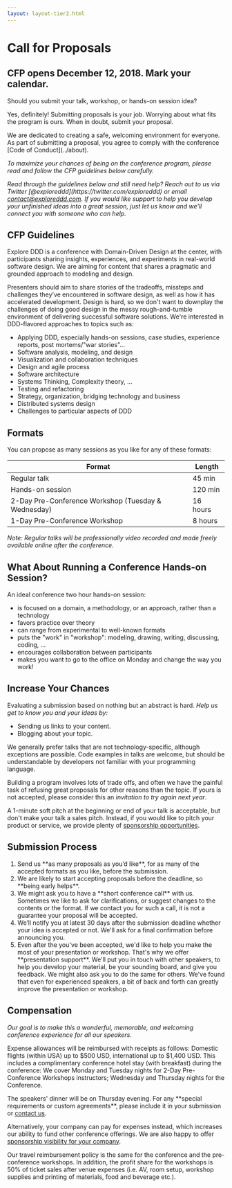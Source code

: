 ```yaml
---
layout: layout-tier2.html
---
```

<div class="container section page about">
  <h1 class="section-header">Call for Proposals</h1>

  <h2 class="page-subheader"><strong>CFP opens December 12, 2018. Mark your calendar.</strong></h2>
  <p>

  <p class="copy"><!--The Call for Proposals (CFP) for Explore DDD 2018 is now open.-->Should you submit your talk, workshop, or hands-on session idea?</p>

  <p class="copy">Yes, definitely! Submitting proposals is your job. Worrying about what fits the program is ours. When in doubt, submit your proposal.</p>

  <p class="copy">We are dedicated to creating a safe, welcoming environment for everyone. As part of submitting a proposal, you agree to comply with the conference [Code of Conduct](../about).</p>

  <!--<p class="cfp-cta">Ready to submit? Go to our online form to <a href="https://virtualgenius.typeform.com/to/J6fHKP" >Submit Your Proposal(s)</a></p>
  <p><p>-->

  <p class="copy"><em>To maximize your chances of being on the conference program, please read and follow the CFP guidelines below carefully.</em></p>

  <p class="copy"><em>Read through the guidelines below and still need help? Reach out to us via Twitter [@exploreddd](https://twitter.com/exploreddd) or email <a href="mailto:contact@exploreddd.com">contact@exploreddd.com</a>. If you would like support to help you develop your unfinished ideas into a great session, just let us know and we'll connect you with someone who can help.</em>
  </p>

<h2 class="page-subheader">CFP Guidelines</h2>

<p class="copy">Explore DDD is a conference with Domain-Driven Design at the center, with participants sharing insights, experiences, and experiments in real-world software design. We are aiming for content that shares a pragmatic and grounded approach to modeling and design.<p class="copy">

<p class="copy">Presenters should aim to share stories of the tradeoffs, missteps and challenges they’ve encountered in software design, as well as how it has accelerated development. Design is hard, so we don't want to downplay the challenges of doing good design in the messy rough-and-tumble environment of delivering successful software solutions. We're interested in DDD-flavored approaches to topics such as:</p>

<ul class="copy list">
  <li>Applying DDD, especially hands-on sessions, case studies, experience reports, post mortems/"war stories"…</li>
  <li>Software analysis, modeling, and design</li>
  <li>Visualization and collaboration techniques</li>
  <li>Design and agile process</li>
  <li>Software architecture</li>
  <li>Systems Thinking, Complexity theory, …</li>
  <li>Testing and refactoring</li>
  <li>Strategy, organization, bridging technology and business</li>
  <li>Distributed systems design</li>
  <li>Challenges to particular aspects of DDD</li>
</ul>

<h2 class="page-subheader">Formats</h2>

<p class="copy">You can propose as many sessions as you like for any of these formats:</p>

<div class="table-responsive">
  <table class="table table-striped">
  <thead>
  <tr>
    <th>Format</th>
    <th>Length</th>
  </tr>
  </thead>
  <tbody>
  <tr>
    <td>Regular talk</td>
    <td>45 min</td>
  </tr>
  <tr>
    <td>Hands-on session</td>
    <td>120 min</td>
  </tr>
  <tr>
    <td>2-Day Pre-Conference Workshop (Tuesday &amp; Wednesday)</td>
    <td>16 hours</td>
  </tr>
  <tr>
  <td>1-Day Pre-Conference Workshop</td>
  <td>8 hours</td>
  </tr>
  </tbody>
  </table>
</div>

<p class="copy"><em>Note: Regular talks will be professionally video recorded and made freely available online after the conference.</em></p>

<h2 class="page-subheader">What About Running a Conference Hands-on Session?</h2>

<p class="copy">An ideal conference two hour hands-on session:</p>

<ul class="copy list">
  <li>is focused on a domain, a methodology, or an approach, rather than a technology</li>
  <li>favors practice over theory</li>
  <li>can range from experimental to well-known formats</li>
  <li>puts the "work" in "workshop": modeling, drawing, writing, discussing, coding, …</li>
  <li>encourages collaboration between participants</li>
  <li>makes you want to go to the office on Monday and change the way you work!</li>
</ul>

<h2 class="page-subheader">Increase Your Chances</h2>

<p class="copy">Evaluating a submission based on nothing but an abstract is hard. <em>Help us get to know you and your ideas by:</em></p>

<ul class="copy list">
<li>Sending us links to your content.</li>
<li>Blogging about your topic.</li>
</ul>

<p class="copy">We generally prefer talks that are not technology-specific, although exceptions are possible. Code examples in talks are welcome, but should be understandable by developers not familiar with your programming language.</p>

<p class="copy">Building a program involves lots of trade offs, and often we have the painful task of refusing great proposals for other reasons than the topic. If yours is not accepted, please consider this an <em>invitation to try again next year</em>.</p>

<p class="copy">A 1-minute soft pitch at the beginning or end of your talk is acceptable, but don't make your talk a sales pitch. Instead, if you would like to pitch your product or service, we provide plenty of <a href="../sponsors">sponsorship opportunities</a>.</p>

<h2 class="page-subheader">Submission Process</h2>

<ol class="copy list">
<li>Send us **as many proposals as you’d like**, for as many of the accepted formats as you like, before the submission.</li>
<li>We are likely to start accepting proposals before the deadline, so **being early helps**.</li>
<li>We might ask you to have a **short conference call** with us. Sometimes we like to ask for clarifications, or suggest changes to the contents or the format. If we contact you for such a call, it is not a guarantee your proposal will be accepted.</li>
<li>We’ll notify you at latest 30 days after the submission deadline whether your idea is accepted or not. We'll ask for a final confirmation before announcing you.</li>
<li>Even after the you've been accepted, we'd like to help you make the most of your presentation or workshop. That's why we offer **presentation support**. We'll put you in touch with other speakers, to help you develop your material, be your sounding board, and give you feedback. We might also ask you to do the same for others. We've found that even for experienced speakers, a bit of back and forth can greatly improve the presentation or workshop. </li>
</ol>

<h2 class="page-subheader">Compensation</h2>

<p class="copy"><em>Our goal is to make this a wonderful, memorable, and welcoming conference experience for all our speakers.</em></p>

<p class="copy">Expense allowances will be reimbursed with receipts as follows: Domestic flights (within USA) up to $500 USD, international up to $1,400 USD. This includes a complimentary conference hotel stay (with breakfast) during the conference: We cover Monday and Tuesday nights for 2-Day Pre-Conference Workshops instructors; Wednesday and Thursday nights for the Conference.</p>

<p class="copy">The speakers' dinner will be on Thursday evening. For any **special requirements or custom agreements**, please include it in your submission or <a href="mailto:contact@exploreddd.com">contact us</a>.</p>

<p class="copy">Alternatively, your company can pay for expenses instead, which increases our ability to fund other conference offerings. We are also happy to offer <a href="../sponsors">sponsorship visibility for your company</a>.</p>

<p class="copy">Our travel reimbursement policy is the same for the conference and the pre-conference workshops.  In addition, the profit share for the workshops is 50% of ticket sales after venue expenses (i.e.  AV, room setup, workshop supplies and printing of materials, food and beverage etc.).</p>

</div>
